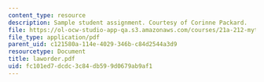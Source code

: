 ```yaml
---
content_type: resource
description: Sample student assignment. Courtesy of Corinne Packard.
file: https://ol-ocw-studio-app-qa.s3.amazonaws.com/courses/21a-212-myth-ritual-and-symbolism-spring-2004/fc101ed7dcdc3c84db599d0679ab9af1_laworder.pdf
file_type: application/pdf
parent_uid: c121580a-114e-4029-346b-c84d2544a3d9
resourcetype: Document
title: laworder.pdf
uid: fc101ed7-dcdc-3c84-db59-9d0679ab9af1
---
```

